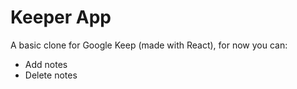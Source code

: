 # Keeper App

A basic clone for Google Keep (made with React), for now you can:

- Add notes
- Delete notes
